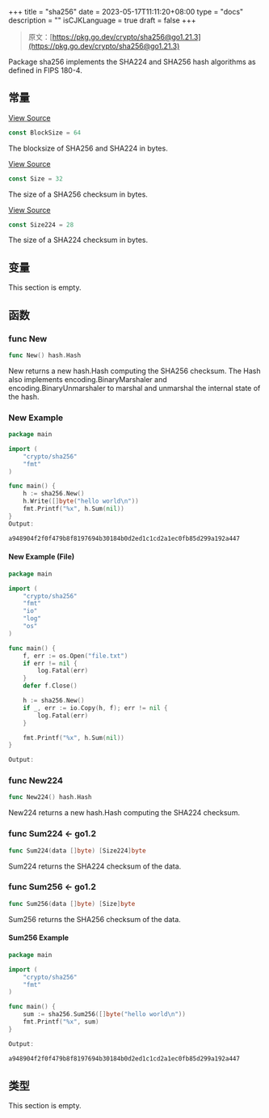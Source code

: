 +++
title = "sha256"
date = 2023-05-17T11:11:20+08:00
type = "docs"
description = ""
isCJKLanguage = true
draft = false
+++
> 原文：[https://pkg.go.dev/crypto/sha256@go1.21.3](https://pkg.go.dev/crypto/sha256@go1.21.3)

Package sha256 implements the SHA224 and SHA256 hash algorithms as defined in FIPS 180-4.

## 常量 

[View Source](https://cs.opensource.google/go/go/+/go1.20.1:src/crypto/sha256/sha256.go;l=29)

``` go
const BlockSize = 64
```

The blocksize of SHA256 and SHA224 in bytes.

[View Source](https://cs.opensource.google/go/go/+/go1.20.1:src/crypto/sha256/sha256.go;l=23)

``` go
const Size = 32
```

The size of a SHA256 checksum in bytes.

[View Source](https://cs.opensource.google/go/go/+/go1.20.1:src/crypto/sha256/sha256.go;l=26)

``` go
const Size224 = 28
```

The size of a SHA224 checksum in bytes.

## 变量

This section is empty.

## 函数

### func New 

``` go
func New() hash.Hash
```

New returns a new hash.Hash computing the SHA256 checksum. The Hash also implements encoding.BinaryMarshaler and encoding.BinaryUnmarshaler to marshal and unmarshal the internal state of the hash.

### New Example

```go
package main

import (
	"crypto/sha256"
	"fmt"
)

func main() {
	h := sha256.New()
	h.Write([]byte("hello world\n"))
	fmt.Printf("%x", h.Sum(nil))
}
Output:

a948904f2f0f479b8f8197694b30184b0d2ed1c1cd2a1ec0fb85d299a192a447
```



#### New Example (File)

```go
package main

import (
	"crypto/sha256"
	"fmt"
	"io"
	"log"
	"os"
)

func main() {
	f, err := os.Open("file.txt")
	if err != nil {
		log.Fatal(err)
	}
	defer f.Close()

	h := sha256.New()
	if _, err := io.Copy(h, f); err != nil {
		log.Fatal(err)
	}

	fmt.Printf("%x", h.Sum(nil))
}

Output:
```



### func New224 

``` go
func New224() hash.Hash
```

New224 returns a new hash.Hash computing the SHA224 checksum.

### func Sum224  <- go1.2

``` go
func Sum224(data []byte) [Size224]byte
```

Sum224 returns the SHA224 checksum of the data.

### func Sum256  <- go1.2

``` go
func Sum256(data []byte) [Size]byte
```

Sum256 returns the SHA256 checksum of the data.

#### Sum256  Example

```go
package main

import (
	"crypto/sha256"
	"fmt"
)

func main() {
	sum := sha256.Sum256([]byte("hello world\n"))
	fmt.Printf("%x", sum)
}

Output:

a948904f2f0f479b8f8197694b30184b0d2ed1c1cd2a1ec0fb85d299a192a447
```



## 类型

This section is empty.